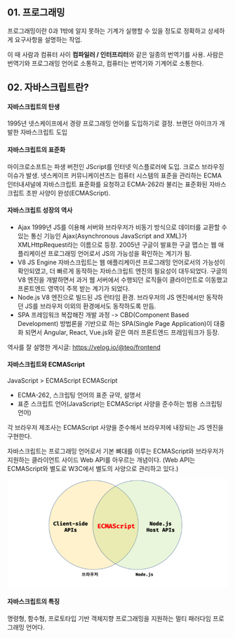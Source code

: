## 01. 프로그래밍

프로그래밍이란 0과 1밖에 알지 못하는 기계가 실행할 수 있을 정도로 정확하고 상세하게 요구사항을 설명하는 작업.

이 때 사람과 컴퓨터 사이 **컴파일러 / 인터프리터**와 같은 일종의 번역기를 사용.
사람은 번역기와 프로그래밍 언어로 소통하고, 컴퓨터는 번역기와 기계어로 소통한다.

## 02. 자바스크립트란?

#### 자바스크립트의 탄생

1995년 넷스케이프에서 경량 프로그래밍 언어를 도입하기로 결정.
브랜던 아이크가 개발한 자바스크립트 도입

#### 자바스크립트의 표준화

마이크로소프트는 파생 버전인 JScript를 인터넷 익스플로러에 도입.
크로스 브라우징 이슈가 발생.
넷스케이프 커뮤니케이션즈는 컴퓨터 시스템의 표준을 관리하는 ECMA 인터내셔널에 자바스크립트 표준화를 요청하고 ECMA-262라 불리는 표준화된 자바스크립트 초판 사양이 완성(ECMAScript).

#### 자바스크립트 성장의 역사

- Ajax
  1999년 JS를 이용해 서버와 브라우저가 비동기 방식으로 데이터를 교환할 수 있는 통신 기능인 Ajax(Asynchronous JavaScript and XML)가 XMLHttpRequest라는 이름으로 등장.
  2005년 구글이 발표한 구글 맵스는 웹 애플리케이션 프로그래밍 언어로서 JS의 가능성을 확인하는 계기가 됨.
- V8 JS Engine
  자바스크립트는 웹 애플리케이션 프로그래밍 언어로서의 가능성이 확인되였고, 더 빠르게 동작하는 자바스크립트 엔진의 필요성이 대두되었다.
  구글의 V8 엔진을 개발하면서 과거 웹 서버에서 수행되던 로직들이 클라이언트로 이동했고 프론트엔드 영역이 주목 받는 계기가 되었다.
- Node.js
  V8 엔진으로 빌드된 JS 런타임 환경.
  브라우저의 JS 엔진에서만 동작하던 JS를 브라우저 이외의 환경에서도 동작하도록 만듬.
- SPA 프레임워크
  복잡해진 개발 과정 -> CBD(Component Based Development) 방법론을 기반으로 하는 SPA(Single Page Application)이 대중화 되면서 Angular, React, Vue.js와 같은 여러 프론트엔드 프레임워크가 등장.

역사를 잘 설명한 게시글: https://velog.io/@teo/frontend

#### 자바스크립트와 ECMAScript

JavaScript > ECMAScript
ECMAScript

- ECMA-262, 스크립팅 언어의 표준 규약, 설명서
- 표준 스크립트 언어(JavaScript는 ECMAScript 사양을 준수하는 범용 스크립팅 언어)

각 브라우저 제조사는 ECMAScript 사양을 준수해서 브라우저에 내장되는 JS 엔진을 구현한다.

자바스크립트는 프로그래밍 언어로서 기본 뼈대를 이루는 ECMAScript와 브라우저가 지원하는 클라이언트 사이드 Web API를 아우르는 개념이다. (Web API는 ECMAScript와 별도로 W3C에서 별도의 사양으로 관리하고 있다.)

![alt text](image-1.png)

#### 자바스크립트의 특징

명령형, 함수형, 프로토타입 기반 객체지향 프로그래밍을 지원하는 멀티 패러다임 프로그래밍 언어다.

